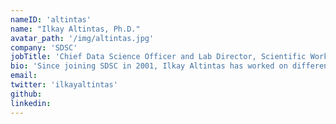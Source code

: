 ```yaml
---
nameID: 'altintas'
name: "Ilkay Altintas, Ph.D."
avatar_path: '/img/altintas.jpg'
company: 'SDSC'
jobTitle: 'Chief Data Science Officer and Lab Director, Scientific Workflow Automation Technologies'
bio: 'Since joining SDSC in 2001, Ilkay Altintas has worked on different aspects of scientific workflows as a principal investigator and in other leadership roles across a wide range of cross-disciplinary NSF, DOE and Moore Foundation projects. She is a co-initiator of and an active contributor to the open-source Kepler Scientific Workflow System, and the co-author of publications related to eScience at the intersection of scientific workflows, provenance, distributed computing, bioinformatics, observatory systems, conceptual data querying, and software modeling. Ilkay Altintas received her Ph.D. degree from the University of Amsterdam in the Netherlands with an emphasis on provenance of workflow-driven collaborative science.'
email: 
twitter: 'ilkayaltintas'
github:
linkedin:
---
```

